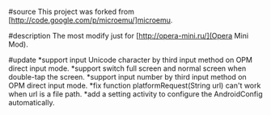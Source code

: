 #source
This project was forked from [http://code.google.com/p/microemu/]microemu. 

#description
The most modify just for [http://opera-mini.ru/](Opera Mini Mod).

#update
*support input Unicode character by third input method on OPM direct input mode.
*support switch full screen and normal screen when double-tap the screen.
*support input number by third input method on OPM direct input mode.
*fix function platformRequest(String url) can't work when url is a file path.
*add a setting activity to configure the AndroidConfig automatically.